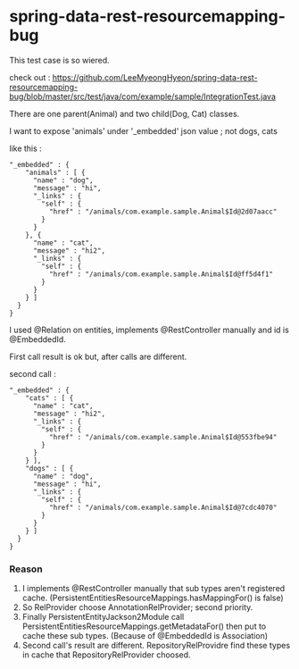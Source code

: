 # spring-data-rest-resourcemapping-bug

This test case is so wiered.

check out :
https://github.com/LeeMyeongHyeon/spring-data-rest-resourcemapping-bug/blob/master/src/test/java/com/example/sample/IntegrationTest.java

There are one parent(Animal) and two child(Dog, Cat) classes.

I want to expose 'animals' under '_embedded' json value ;  not dogs, cats

like this :
``` 
"_embedded" : {
    "animals" : [ {
      "name" : "dog",
      "message" : "hi",
      "_links" : {
        "self" : {
          "href" : "/animals/com.example.sample.Animal$Id@2d07aacc"
        }
      }
    }, {
      "name" : "cat",
      "message" : "hi2",
      "_links" : {
        "self" : {
          "href" : "/animals/com.example.sample.Animal$Id@ff5d4f1"
        }
      }
    } ]
  }
}
```

I used @Relation on entities, implements @RestController manually and id is @EmbeddedId.

First call result is ok but, after calls are different.

second call :
```
"_embedded" : {
    "cats" : [ {
      "name" : "cat",
      "message" : "hi2",
      "_links" : {
        "self" : {
          "href" : "/animals/com.example.sample.Animal$Id@553fbe94"
        }
      }
    } ],
    "dogs" : [ {
      "name" : "dog",
      "message" : "hi",
      "_links" : {
        "self" : {
          "href" : "/animals/com.example.sample.Animal$Id@7cdc4070"
        }
      }
    } ]
  }
}
```

### Reason
1. I implements @RestController manually that sub types aren't registered cache. 
(PersistentEntitiesResourceMappings.hasMappingFor() is false)
2. So RelProvider choose AnnotationRelProvider; second priority.
3. Finally PersistentEntityJackson2Module call PersistentEntitiesResourceMappings.getMetadataFor() then put to cache these sub types.
(Because of @EmbeddedId is Association)
4. Second call's result are different. RepositoryRelProvidre find these types in cache that RepositoryRelProvider choosed.




